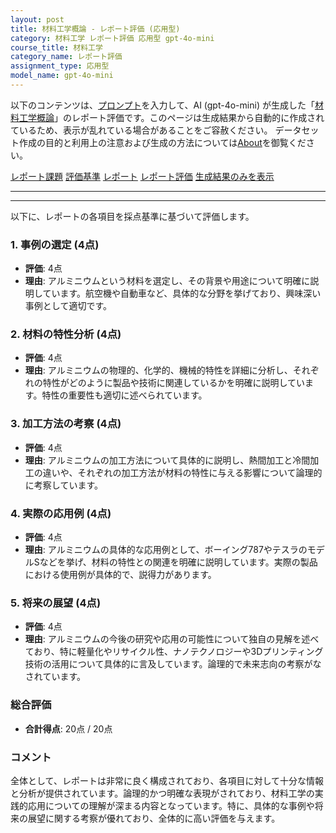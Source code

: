 ```yaml
---
layout: post
title: 材料工学概論 - レポート評価 (応用型)
category: 材料工学 レポート評価 応用型 gpt-4o-mini
course_title: 材料工学
category_name: レポート評価
assignment_type: 応用型
model_name: gpt-4o-mini
---
```


以下のコンテンツは、[プロンプト](http://127.0.0.1:8000/generated/材料工学/gpt-4o-mini/prompt_レポート評価-応用型.md)を入力して、AI (gpt-4o-mini) が生成した「[材料工学概論](/contents/材料工学/)」のレポート評価です。このページは生成結果から自動的に作成されているため、表示が乱れている場合があることをご容赦ください。
データセット作成の目的と利用上の注意および生成の方法については[About](/About)を御覧ください。

[レポート課題](../レポート課題-応用型)
[評価基準](../評価基準-応用型)
[レポート](../レポート-応用型)
[レポート評価](../レポート評価-応用型)
[生成結果のみを表示](http://127.0.0.1:8000/generated/材料工学/gpt-4o-mini/レポート評価-応用型.md)
  

***
***
  
以下に、レポートの各項目を採点基準に基づいて評価します。

### 1. 事例の選定 (4点)
- **評価**: 4点
- **理由**: アルミニウムという材料を選定し、その背景や用途について明確に説明しています。航空機や自動車など、具体的な分野を挙げており、興味深い事例として適切です。

### 2. 材料の特性分析 (4点)
- **評価**: 4点
- **理由**: アルミニウムの物理的、化学的、機械的特性を詳細に分析し、それぞれの特性がどのように製品や技術に関連しているかを明確に説明しています。特性の重要性も適切に述べられています。

### 3. 加工方法の考察 (4点)
- **評価**: 4点
- **理由**: アルミニウムの加工方法について具体的に説明し、熱間加工と冷間加工の違いや、それぞれの加工方法が材料の特性に与える影響について論理的に考察しています。

### 4. 実際の応用例 (4点)
- **評価**: 4点
- **理由**: アルミニウムの具体的な応用例として、ボーイング787やテスラのモデルSなどを挙げ、材料の特性との関連を明確に説明しています。実際の製品における使用例が具体的で、説得力があります。

### 5. 将来の展望 (4点)
- **評価**: 4点
- **理由**: アルミニウムの今後の研究や応用の可能性について独自の見解を述べており、特に軽量化やリサイクル性、ナノテクノロジーや3Dプリンティング技術の活用について具体的に言及しています。論理的で未来志向の考察がなされています。

### 総合評価
- **合計得点**: 20点 / 20点

### コメント
全体として、レポートは非常に良く構成されており、各項目に対して十分な情報と分析が提供されています。論理的かつ明確な表現がされており、材料工学の実践的応用についての理解が深まる内容となっています。特に、具体的な事例や将来の展望に関する考察が優れており、全体的に高い評価を与えます。
